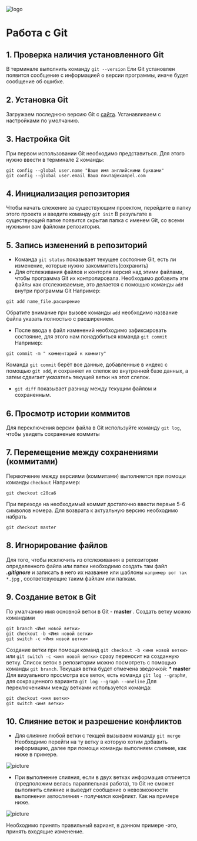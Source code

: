 ![logo](headergit.png)
# Работа с Git

## 1. Проверка наличия установленного Git
В терминале выполнить команду `git --version`
Ели Git установлен появится сообщение с информацией о версии программы, иначе будет сообщение об ошибке.

## 2. Установка Git
Загружаем последнюю версию Git с [сайта](https://git-scm.com/downloads).
Устанавливаем с настройками по умолчанию.

## 3. Настройка Git
При первом использовании Git необходимо представиться.
Для этого нужно ввести в терминале 2 команды:
```
git config --global user.name "Ваше имя английскими буквами"
git config --global user.email Ваша почта@exampel.com
```

## 4. Инициализация репозитория
Чтобы начать слежение за существующим проектом, перейдите в папку этого проекта и введите команду `git init`
В результате в существующей папке появится скрытая папка с именем Git, со всеми нужными вам файломи репозитория.

## 5. Запись изменений в репозиторий
* Команда `git status` показывает текущее состояние Git, есть ли изменение, которые нужно закоммитеть(сохранить)
* Для отслеживания файлов и конторля версий над этими файлами, чтобы программа Git их контролировала.
Необходимо добавить эти файлы как отслеживаемые, это делается с помощью команды `add` внутри программы Git
Например:
```
git add name_file.расширение
```
Обратите внимание при вызове команды `add` необходимо название файла указать полностью с расширением.
* После ввода в файл изменений необходимо зафиксировать состояние, для этого нам понадобиться команда `git commit`
Например:
```
git commit -m " комментарий к коммиту"
```
Команда `git commit` берёт все данные, добавленные в индекс с помощью `git add`, и сохраняет их слепок во внутренней базе данных, а затем сдвигает указатель текущей ветки на этот слепок.
* `git diff` показывает разницу между текущим файлом и сохраненным.

## 6. Просмотр истории коммитов
Для переключения  версии файла в Git используйте команду `git log`, чтобы увидеть сохраненые коммиты 

## 7. Перемещение между сохранениями (коммитами)
Переклчение между версиями (коммитами) выполняется при помощи команды `checkout`
Например:
```
git checkout c20ca6
```
При переходе на необходимый коммит достаточно ввести первые 5-6 символов номера.
Для возврата к актуальную версию необходимо набрать
```
git checkout master
```

## 8. Игнорирование файлов
Для того, чтобы исключить из отслеживания в репозитории определенного файла или папки необходимо создать там файл ***.gitignore*** и записать в него их название или шаблоны `например вот так *.jpg` , соответсвующие таким файлам или папкам.

## 9. Создание веток в Git
По умалчанию имя основной ветки в Git - **master** .
Создать ветку можно командами
```
git branch <Имя новой ветки>
git checkout -b <Имя новой ветки>
git switch -c <Имя новой ветки>
```
Cоздание ветки при помощи команд `git checkout -b <имя новой ветки>` или `git switch -c <имя новой ветки>` сразу переносит на созданную ветку.
Список веток в репозитории можно посмотреть с помощью команды `git branch`.
Текущая ветка будет отмечена зведочкой: **\* master**
Для визуального просмотра все веток, есть команда `git log --graph`и, для сокращенного варианта `git log --graph --oneline`
Для переключениями между ветками используется команда: 
```
git checkout <имя ветки>
git switch <имя ветки>
```

## 10. Слияние веток и разрешение конфликтов
* Для слияние любой ветки с текщей вызываем команду `git merge`
Необходимо перейти на ту ветку в которую хотим добавить информацию, далее при помощи команды выполняем слияние, как ниже в примере.

![picture](primer.png)
* При выполнение слияния, если в двух ветках информация отличется (предположим велась параллельная работа), то Git не сможет выполнить слияние и выведит сообщение о невозможности выполнения автослияния - получился конфликт. Как на примере ниже.

![picture](kinflikt.png)

Необходимо принять правильный вариант, в данном примере -это, принять входящие изменение.


